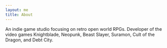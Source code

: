 ```yaml
---
layout: me
title: About
---
```


An indie game studio focusing on retro open world RPGs. Developer of the video games Knightblade, Neopunk, Beast Slayer, Suramon, Cult of the Dragon, and Debt City.